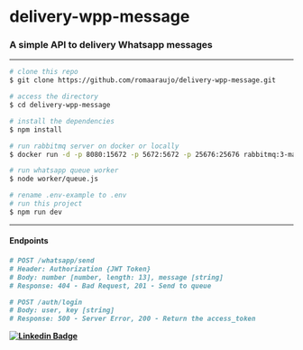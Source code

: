 <h1>delivery-wpp-message</h1>
<h3>A simple API to delivery Whatsapp messages</h3>
<hr/>

```bash
# clone this repo
$ git clone https://github.com/romaaraujo/delivery-wpp-message.git

# access the directory
$ cd delivery-wpp-message

# install the dependencies
$ npm install

# run rabbitmq server on docker or locally
$ docker run -d -p 8080:15672 -p 5672:5672 -p 25676:25676 rabbitmq:3-management

# run whatsapp queue worker
$ node worker/queue.js

# rename .env-example to .env
# run this project
$ npm run dev
```

<hr/>

<h4>Endpoints<h4/>

```bash
# POST /whatsapp/send
# Header: Authorization {JWT Token}
# Body: number [number, length: 13], message [string]
# Response: 404 - Bad Request, 201 - Send to queue

# POST /auth/login
# Body: user, key [string]
# Response: 500 - Server Error, 200 - Return the access_token
```

[![Linkedin Badge](https://img.shields.io/badge/LinkedIn-0077B5?style=for-the-badge&logo=linkedin&logoColor=white&link=https://www.linkedin.com/in/romaaraujo/)](https://www.linkedin.com/in/romaaraujo/)